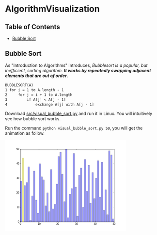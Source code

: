 # AlgorithmVisualization

## Table of Contents

- [Bubble Sort](https://github.com/heray1990/AlgorithmVisualization#bubble-sort)

## Bubble Sort

As "Introduction to Algorithms" introduces, _Bubblesort is a popular, but inefficient, sorting algorithm. **It works by repeatedly swapping adjacent elements that are out of order**_.

```
BUBBLESORT(A)
1 for i = 1 to A.length - 1
2     for j = i + 1 to A.length
3         if A[j] < A[j - 1]
4             exchange A[j] with A[j - 1]
```

Download [src/visual_bubble_sort.py](https://github.com/heray1990/AlgorithmVisualization/blob/master/src/visual_bubble_sort.py) and run it in Linux. You will intuitively see how bubble sort works.

Run the command `python visual_bubble_sort.py 50`, you will get the animation as follow.

![bubble_sort_50samples_fps20_dpi50](https://raw.githubusercontent.com/heray1990/AlgorithmVisualization/master/images/bubble_sort_50samples_fps30_dpi50.gif)
